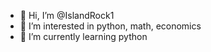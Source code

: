 - 👋 Hi, I’m @IslandRock1
- 👀 I’m interested in python, math, economics
- 🌱 I’m currently learning python

<!---
IslandRock1/IslandRock1 is a ✨ special ✨ repository because its `README.md` (this file) appears on your GitHub profile.
You can click the Preview link to take a look at your changes.
--->

